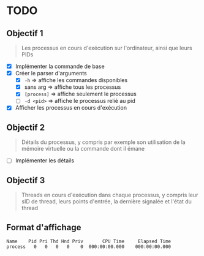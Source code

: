 # TODO

## Objectif 1

> Les processus en cours d'exécution sur l'ordinateur, ainsi que leurs PIDs

- [x] Implémenter la commande de base
- [x] Créer le parser d'arguments
    - [x] `-h` => affiche les commandes disponibles
    - [x] sans arg => affiche tous les processus
    - [x] `[process]` => affiche seulement le processus
    - [ ] `-d <pid>` => affiche le processus relié au pid
- [x] Afficher les processus en cours d'exécution

## Objectif 2

> Détails du processus, y compris par exemple son utilisation de la mémoire virtuelle ou la commande dont il émane

- [ ] Implémenter les détails

## Objectif 3

> Threads en cours d'exécution dans chaque processus, y compris leur sID de thread, leurs points d'entrée, la dernière signalée et l'état du thread

## Format d'affichage

```
Name    Pid Pri Thd Hnd Priv       CPU Time     Elapsed Time
process   0   0   0   0    0  000:00:00.000    000:00:00.000
```